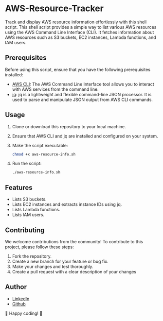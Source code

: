 # AWS-Resource-Tracker

Track and display AWS resource information effortlessly with this shell script.
This shell script provides a simple way to list various AWS resources using the AWS Command Line Interface (CLI). It fetches information about AWS resources such as S3 buckets, EC2 instances, Lambda functions, and IAM users.

## Prerequisites

Before using this script, ensure that you have the following prerequisites installed:

- [AWS CLI](https://aws.amazon.com/cli/): The AWS Command Line Interface tool allows you to interact with AWS services from the command line.
- [jq](https://stedolan.github.io/jq/): jq is a lightweight and flexible command-line JSON processor. It is used to parse and manipulate JSON output from AWS CLI commands.

## Usage

1. Clone or download this repository to your local machine.
2. Ensure that AWS CLI and jq are installed and configured on your system.
3. Make the script executable:

   ```bash
   chmod +x aws-resource-info.sh
   ```

4. Run the script:

   ```bash
   ./aws-resource-info.sh
   ```

## Features

- Lists S3 buckets.
- Lists EC2 instances and extracts instance IDs using jq.
- Lists Lambda functions.
- Lists IAM users.

## Contributing

We welcome contributions from the community! To contribute to this project, please follow these steps:

1. Fork the repository.
2. Create a new branch for your feature or bug fix.
3. Make your changes and test thoroughly.
4. Create a pull request with a clear description of your changes

## Author

- [LinkedIn](https://www.linkedin.com/in/vinith-b-42a3a922a)
- [Github](https://github.com/Vinith25)

🚀 Happy coding! 🚀
